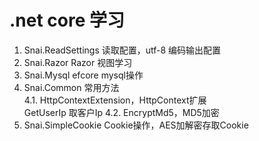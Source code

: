 # .net core 学习
1. Snai.ReadSettings 读取配置，utf-8 编码输出配置
2. Snai.Razor Razor 视图学习
3. Snai.Mysql efcore mysql操作
4. Snai.Common 常用方法  
    4.1. HttpContextExtension，HttpContext扩展  
         GetUserIp 取客户Ip
    4.2. EncryptMd5，MD5加密
5. Snai.SimpleCookie Cookie操作，AES加解密存取Cookie